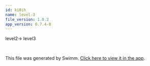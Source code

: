 ```yaml
---
id: ki0ih
name: level-3
file_version: 1.0.2
app_version: 0.7.4-0
---
```


level2-> level3

<br/>

This file was generated by Swimm. [Click here to view it in the app](https://swimm-web-app.web.app/repos/Z2l0aHViJTNBJTNBdGVzdC1wcm9qZWN0LXJlbmFtZWQlM0ElM0FuYWRhdi1zd2ltbQ==/docs/ki0ih).